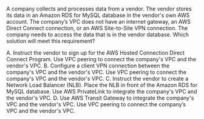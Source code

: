 A company collects and processes data from a vendor. The vendor stores its data in an Amazon RDS for MySQL database in the vendor's own AWS account. The company’s VPC does not have an internet gateway, an AWS Direct Connect connection, or an AWS Site-to-Site VPN connection. The company needs to access the data that is in the vendor database. Which solution will meet this requirement? 

A. Instruct the vendor to sign up for the AWS Hosted Connection Direct Connect Program. Use VPC peering to connect the company's VPC and the vendor's VPC. 
B. Configure a client VPN connection between the company's VPC and the vendor's VPC. Use VPC peering to connect the company's VPC and the vendor's VPC. 
C. Instruct the vendor to create a Network Load Balancer (NLB). Place the NLB in front of the Amazon RDS for MySQL database. Use AWS PrivateLink to integrate the company's VPC and the vendor's VPC. 
D. Use AWS Transit Gateway to integrate the company's VPC and the vendor's VPC. Use VPC peering to connect the company’s VPC and the vendor's VPC.